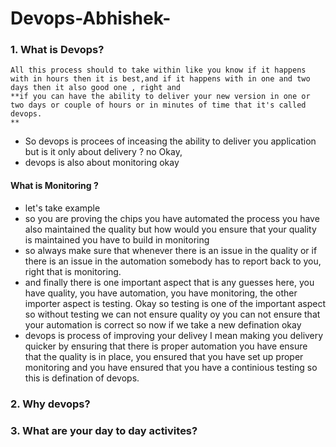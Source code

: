 # Devops-Abhishek-

### 1. What is Devops? 
```
All this process should to take within like you know if it happens with in hours then it is best,and if it happens with in one and two days then it also good one , right and
**if you can have the ability to deliver your new version in one or two days or couple of hours or in minutes of time that it's called devops.
**
```
- So devops is procees of inceasing the ability to deliver you application but is it only about delivery ? no Okay,
- devops is also about monitoring okay

#### What is Monitoring ?
- let's take example
- so you are proving the chips you have automated the process you have also maintained the quality but how would you ensure that your quality is maintained you have to build in monitoring
- so always make sure that whenever there is an issue in the quality or if there is an issue in the automation somebody has to report back to you, right that is monitoring.
- and finally there is one important aspect that is any guesses here, you have quality, you have automation, you have monitoring, the other importer aspect is testing. Okay so testing is one of the important aspect
  so without testing we can not ensure quality oy you can not ensure that your automation is correct so now if we take a new defination okay
- devops is process of improving your delivey I mean making you delivery quicker by ensuring that there is proper automation you have ensure that the quality is in place, you ensured that you have set up proper monitoring
  and you have ensured that you have a continious testing so this is defination of devops.
     
### 2. Why devops?

### 3. What are your day to day activites?
